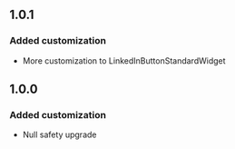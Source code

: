 ## 1.0.1
### Added customization

-   More customization to LinkedInButtonStandardWidget 

## 1.0.0
### Added customization

-   Null safety upgrade
